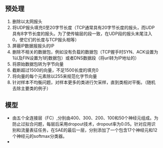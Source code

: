 



## 预处理

1. 删除以太网报头
2. 将UDP报头填充0至20字节长度（TCP通常具有20字节长度的报头，而UDP具有8字节长度的报头。为了使传输层的段一致，在UDP段的报头末尾注入0，使它们的长度与TCP报头相等）
3. 屏蔽IP数据报报头的IP
4. 删除不相关的数据包，例如没有负载的数据包（TCP握手时SYN、ACK设置为1以及FIN设置为1的数据包）或者DNS数据段（将url转为IP地址的）
5. 将原始数据包转为字节向量
6. 截断超过1500的向量，不足1500长度的填充0
7. 将向量的每个元素除以255来规范化字节向量
8. 针对样本不均衡问题，对样本更多的类进行欠采样，直到类相对平衡。（随机去除主要类的例子）

## 模型

- 由五个全连接层（FC）,分别由400、300、200、100和50个神经元组成。为防止过拟合问题，每层后采用dropout技术，dropout率为0.05。针对应用识别和流量表征任务，在SAE的最后一层，分别添加了一个包含17个神经元和12个神经元的softmax分类器。
- 

